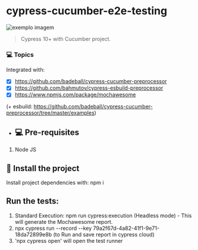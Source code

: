 # cypress-cucumber-e2e-testing

<img src="https://media-exp1.licdn.com/dms/image/C4E0BAQF1dg2KtKFdPg/company-logo_200_200/0/1626295436859?e=2159024400&v=beta&t=Ib_T9PXXQxkHRKnj3Oe65EKuR6EAh01IgAA6IGvU0FY" alt="exemplo imagem">

> Cypress 10+ with Cucumber project.

### 💻 Topics

Integrated with:

- [x] https://github.com/badeball/cypress-cucumber-preprocessor
- [x] https://github.com/bahmutov/cypress-esbuild-preprocessor
- [x] https://www.npmjs.com/package/mochawesome

(+ esbuild: https://github.com/badeball/cypress-cucumber-preprocessor/tree/master/examples)

- ## 💻 Pre-requisites

1. Node JS

## 🚀 Install the project

Install project dependencies with: npm i

## Run the tests:

1. Standard Execution: npm run cypress:execution (Headless mode) - This will generate the Mochawesome report.
2. npx cypress run --record --key 79a2f67d-4a82-41f1-9e71-18da72899e8b (to Run and save report in cypress cloud)
3. 'npx cypress open' will open the test runner


